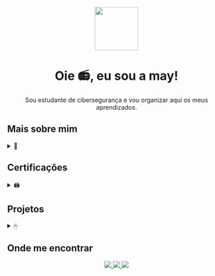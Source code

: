 <p align="center"><img src="https://s12.gifyu.com/images/SVzj5.gif" width="100"/></p>

<h1 align="center">Oie 📻, eu sou a may!</h1>

<p align="center">Sou estudante de cibersegurança e vou organizar aqui os meus aprendizados. </p>



## Mais sobre mim
<details>
    <summary>💾</summary>

<p align="left"> 
Fiz Design de Moda, mas prefiro dizer sou bordadeira. Fui professora de bordado livre e artesã autônoma por alguns anos. Hoje me encontro como estudante de segurança cibernética. E, as linhas e agulhas ainda continuam na minha vida, mantenho o bordado livre como hobby. Curiosa e motivada por aprendizados, dedico-me integralmente a minha transição de carreira.
</p>

 </details>


## Certificações
<details>
<summary>🖨 </summary>

<p align="left">
   <a href="https://www.credly.com/badges/e0627c9f-a2b4-47f3-971b-6d5117786de7/public_url" target="_blank"> <img src="https://images.credly.com/size/340x340/images/63482325-a0d6-4f64-ae75-f5f33922c7d0/CompTIA_A_2Bce.png" alt="CompTIA" width="70px"/>
   </a>
   <a href="https://www.credly.com/badges/4f5334e7-9133-44d0-b9b0-dcc263ea4044/public_url" target="_blank"> <img src="https://i.ibb.co/tBZNy29/twitter-thumb-201604-1.png" alt="CCST" width="70px"/>
   </a>
   <a href="https://www.credly.com/badges/40c273a9-6b41-457c-be1a-9718ef709c11/public_url" target="_blank"> <img src="https://images.credly.com/size/340x340/images/441578ec-c0f3-46cc-95fc-86b27e90cf4f/image.png" alt="Path" width="70px"/>
     </a>
   <a href="https://www.credly.com/badges/b26914c4-2fba-4c53-a01c-02b32706e9ab/public_url" target="_blank"> <img src="https://images.credly.com/size/340x340/images/00634f82-b07f-4bbd-a6bb-53de397fc3a6/image.png" alt="AWS" width="70px"/>
     </a>
   <a href="https://www.credly.com/badges/da6475f2-5932-4290-8e7f-f10d226e6181/public_url" target="_blank"> <img src="https://images.credly.com/size/340x340/images/fc1352af-87fa-4947-ba54-398a0e63322e/security-compliance-and-identity-fundamentals-600x600.png" alt="Azure" width="70px"/>
     </a>
</p>
</details>



## Projetos
<details>
<summary>🖱</summary>

<p align="left"> 🚧 ainda em construção... 🚧 
   
</p>

 </details>


## Onde me encontrar

<p align="center">
  <a href="mailto:mayarafernandes.cyber@gmail.com">
      <img src="https://img.shields.io/badge/Gmail-EA4335.svg?style=for-the-badge&logo=Gmail&logoColor=white" />
  </a>
  <a href="https://www.linkedin.com/in/mayara-lima-fernandes">
    <img src="https://img.shields.io/badge/LinkedIn-0A66C2.svg?style=for-the-badge&logo=LinkedIn&logoColor=white" />
  </a>
  <a href="https://tryhackme.com/p/may.fernandes">
    <img src="https://img.shields.io/badge/TryHackMe-212C42.svg?style=for-the-badge&logo=TryHackMe&logoColor=white" />        
  </a>
</p>
